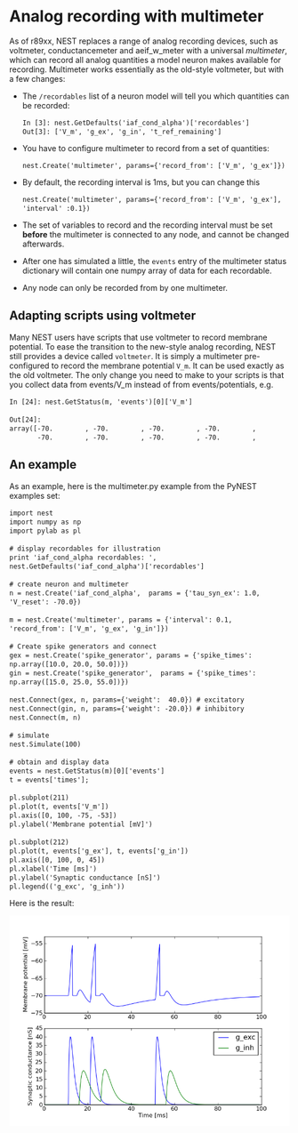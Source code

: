 # Analog recording with multimeter

As of r89xx, NEST replaces a range of analog recording devices, such as
voltmeter, conductancemeter and aeif\_w\_meter with a universal *multimeter*,
which can record all analog quantities a model neuron makes available for
recording.
Multimeter works essentially as the old-style voltmeter, but with a few changes:

-   The `/recordables` list of a neuron model will tell you which quantities
    can be recorded:

        In [3]: nest.GetDefaults('iaf_cond_alpha')['recordables']
        Out[3]: ['V_m', 'g_ex', 'g_in', 't_ref_remaining']


-   You have to configure multimeter to record from a set of quantities:

        nest.Create('multimeter', params={'record_from': ['V_m', 'g_ex']})


-   By default, the recording interval is 1ms, but you can change this

        nest.Create('multimeter', params={'record_from': ['V_m', 'g_ex'], 'interval' :0.1})

-   The set of variables to record and the recording interval must be set
    **before** the multimeter is connected to any node, and cannot be changed
    afterwards.

-   After one has simulated a little, the `events` entry of the multimeter
    status dictionary will contain one numpy array of data for each recordable.

-   Any node can only be recorded from by one multimeter.

## Adapting scripts using voltmeter

Many NEST users have scripts that use voltmeter to record membrane potential.
To ease the transition to the new-style analog recording, NEST still provides a
device called `voltmeter`. It is simply a multimeter pre-configured to record
the membrane potential `V_m`. It can be used exactly as the old voltmeter.
The only change you need to make to your scripts is that you collect data from
events/V\_m instead of from events/potentials, e.g.

    In [24]: nest.GetStatus(m, 'events')[0]['V_m']

    Out[24]:
    array([-70.        , -70.        , -70.        , -70.        ,
           -70.        , -70.        , -70.        , -70.        ,

## An example

As an example, here is the multimeter.py example from the PyNEST examples set:

    import nest
    import numpy as np
    import pylab as pl

    # display recordables for illustration
    print 'iaf_cond_alpha recordables: ', nest.GetDefaults('iaf_cond_alpha')['recordables']

    # create neuron and multimeter
    n = nest.Create('iaf_cond_alpha',  params = {'tau_syn_ex': 1.0, 'V_reset': -70.0})

    m = nest.Create('multimeter', params = {'interval': 0.1, 'record_from': ['V_m', 'g_ex', 'g_in']})

    # Create spike generators and connect
    gex = nest.Create('spike_generator', params = {'spike_times': np.array([10.0, 20.0, 50.0])})
    gin = nest.Create('spike_generator',  params = {'spike_times': np.array([15.0, 25.0, 55.0])})

    nest.Connect(gex, n, params={'weight':  40.0}) # excitatory
    nest.Connect(gin, n, params={'weight': -20.0}) # inhibitory
    nest.Connect(m, n)

    # simulate
    nest.Simulate(100)

    # obtain and display data
    events = nest.GetStatus(m)[0]['events']
    t = events['times'];

    pl.subplot(211)
    pl.plot(t, events['V_m'])
    pl.axis([0, 100, -75, -53])
    pl.ylabel('Membrane potential [mV]')

    pl.subplot(212)
    pl.plot(t, events['g_ex'], t, events['g_in'])
    pl.axis([0, 100, 0, 45])
    pl.xlabel('Time [ms]')
    pl.ylabel('Synaptic conductance [nS]')
    pl.legend(('g_exc', 'g_inh'))

Here is the result:

![MultimeterExample](../../img/MultimeterExample.png)
